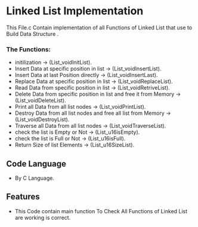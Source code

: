 #  Linked List Implementation

This File.c Contain implementation of all Functions of Linked List that use to Build Data Structure . 


### The Functions:

- initilization -> (List_voidInitList).
- Insert Data at specific position in list -> (List_voidInsertList).
- Insert Data at last Position directly -> (List_voidInsertLast).
- Replace Data at specific position in list -> (List_voidReplaceList).
- Read Data from specific position in list -> (List_voidRetriveList).
- Delete Data from specific position in list and free it from Memory -> (List_voidDeleteList).
- Print all Data from all list nodes -> (List_voidPrintList).
- Destroy Data from all list nodes and free all list from Memory -> (List_voidDestroyList).
- Traverse all Data from all list nodes -> (List_voidTraverseList).
- check the list is Empty or Not -> (List_u16isEmpty).
- check the list is Full or Not -> (List_u16isFull).
- Return Size of list Elements -> (List_u16SizeList).



## Code Language

- By C Language.


## Features 

- This Code contain main function To Check All Functions of Linked List are working is correct.

